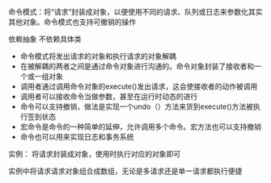 命令模式：将“请求”封装成对象，以便使用不同的请求、队列或日志来参数化其实其他对象。命令模式也支持可撤销的操作

依赖抽象 不依赖具体类

- 命令模式将发出请求的对象和执行请求的对象解耦
- 在被解耦的两者之间是通过命令对象进行沟通的。命令对象封装了接收者和一个或一组对象
- 调用者通过调用命令对象的execute()发出请求，这会使接收者的动作被调用
- 调用者可以接收命令当做参数，甚至在运行时动态的进行
- 命令可以支持撤销，做法是实现一个undo（）方法来货到execute()方法被执行签到状态
- 宏命令是命令的一种简单的延伸，允许调用多个命令。宏方法也可以支持撤销
- 命令也可以用来实现日志和事务系统

实例：
将请求封装成对象，使用时执行对应的对象即可

实例中将请求请求对象组合成数组，无论是多请求还是单一请求都执行便捷